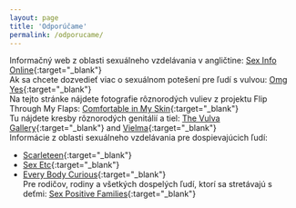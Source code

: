```yaml
---
layout: page
title: 'Odporúčame'
permalink: /odporucame/
---
```


Informačný web z oblasti sexuálneho vzdelávania v angličtine: [Sex Info Online](https://sexinfoonline.com/){:target="_blank"}  
Ak sa chcete dozvedieť viac o sexuálnom potešení pre ľudí s vulvou: [Omg Yes](https://www.omgyes.com/){:target="_blank"}  
Na tejto stránke nájdete fotografie rôznorodých vuliev z projektu Flip Through My Flaps: [Comfortable in My Skin](https://www.comfortableinmyskin.com.au/blog/flip-through-my-flaps){:target="_blank"}  
Tu nájdete kresby rôznorodých genitálií a tiel: [The Vulva Gallery](https://www.thevulvagallery.com/){:target="_blank"} and [Vielma](https://www.instagram.com/vielma.art/){:target="_blank"}  
Informácie z oblasti sexuálneho vzdelávania pre dospievajúcich ľudí:  
* [Scarleteen](https://www.scarleteen.com/){:target="_blank"}  
* [Sex Etc](https://sexetc.org/){:target="_blank"}  
* [Every Body Curious](https://everybodycurious.com/){:target="_blank"}  
Pre rodičov, rodiny a všetkých dospelých ľudí, ktorí sa stretávajú s deťmi:
[Sex Positive Families](https://sexpositivefamilies.com/){:target="_blank"}
